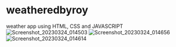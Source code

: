 # weatheredbyroy
weather app using HTML, CSS and JAVASCRIPT
![Screenshot_20230324_014503](https://user-images.githubusercontent.com/113980685/227344341-f978f713-6917-4d2f-9b83-9d318b9bc072.png)
![Screenshot_20230324_014656](https://user-images.githubusercontent.com/113980685/227345091-4c5b4636-e731-48a2-9a41-006819f451d2.png)
![Screenshot_20230324_014614](https://user-images.githubusercontent.com/113980685/227345336-4fa891c2-708a-4e81-aa46-35767fbed764.png)
